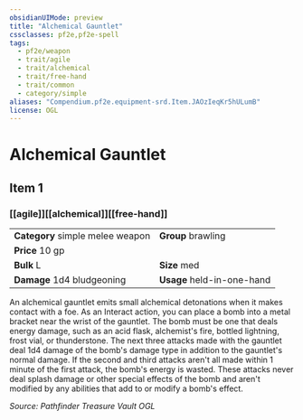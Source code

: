 ```yaml
---
obsidianUIMode: preview
title: "Alchemical Gauntlet"
cssclasses: pf2e,pf2e-spell
tags:
  - pf2e/weapon
  - trait/agile
  - trait/alchemical
  - trait/free-hand
  - trait/common
  - category/simple
aliases: "Compendium.pf2e.equipment-srd.Item.JAOzIeqKr5hULumB"
license: OGL
---
```

# Alchemical Gauntlet
## Item 1
### [[agile]][[alchemical]][[free-hand]]

|  |  |
| -- | -- |
| **Category** simple melee weapon | **Group** brawling |
| **Price** 10 gp |  |
| **Bulk** L | **Size** med |
| **Damage** 1d4 bludgeoning  | **Usage** held-in-one-hand |



An alchemical gauntlet emits small alchemical detonations when it makes contact with a foe. As an Interact action, you can place a bomb into a metal bracket near the wrist of the gauntlet. The bomb must be one that deals energy damage, such as an acid flask, alchemist's fire, bottled lightning, frost vial, or thunderstone. The next three attacks made with the gauntlet deal 1d4 damage of the bomb's damage type in addition to the gauntlet's normal damage. If the second and third attacks aren't all made within 1 minute of the first attack, the bomb's energy is wasted. These attacks never deal splash damage or other special effects of the bomb and aren't modified by any abilities that add to or modify a bomb's effect.

*Source: Pathfinder Treasure Vault*
*OGL*